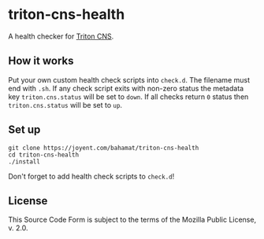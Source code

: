 # triton-cns-health

A health checker for [Triton CNS][triton-cns].

[triton-cns]: https://docs.joyent.com/public-cloud/network/cns

## How it works

Put your own custom health check scripts into `check.d`. The filename must
end with `.sh`. If any check script exits with non-zero status the metadata
key `triton.cns.status` will be set to `down`. If all checks return `0` status
then `triton.cns.status` will be set to `up`.

## Set up

    git clone https://joyent.com/bahamat/triton-cns-health
    cd triton-cns-health
    ./install

Don't forget to add health check scripts to `check.d`!

## License

This Source Code Form is subject to the terms of the Mozilla Public
License, v. 2.0.
